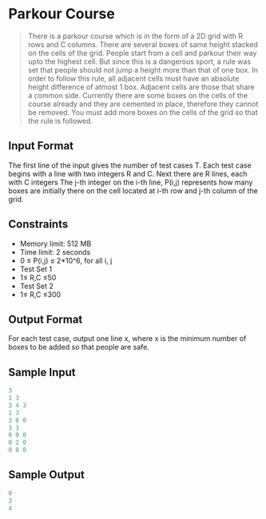 # Parkour Course
> There is a parkour course which is in the form of a 2D grid with R rows and C columns. There are several boxes of same height stacked on the cells of the grid. 
> People start from a cell and parkour their way upto the highest cell.
> But since this is a dangerous sport, a rule was set that people should not jump a height more than that of one box. 
> In order to follow this rule, all adjacent cells must have an absolute height difference of atmost 1 box. Adjacent cells are those that share a common side.
> Currently there are some boxes on the cells of the course already and they are cemented in place, therefore they cannot be removed. 
> You must add more boxes on the cells of the grid so that the rule is followed.

## Input Format
The first line of the input gives the number of test cases T. Each test case begins with a line with two integers R and C. 
Next there are R lines, each with C integers The j-th integer on the i-th line, P(i,j) represents how many boxes are initially there on the cell 
located at i-th row and j-th column of the grid.

## Constraints
- Memory limit: 512 MB
- Time limit: 2 seconds
- 0 ≤ P(i,j) ≤ 2*10^6, for all i, j
- Test Set 1
- 1≤ R,C ≤50
- Test Set 2
- 1≤ R,C ≤300

## Output Format
For each test case, output one line x, where x is the minimum number of boxes to be added so that people are safe.

## Sample Input
```cpp
3
1 3
3 4 3
1 3
3 0 0
3 3
0 0 0
0 2 0
0 0 0
```

## Sample Output
```cpp
0
3
4
```
